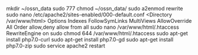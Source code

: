 mkdir ~/ossn_data
sudo 777 chmod ~/ossn_data/
sudo a2enmod rewrite
sudo nano /etc/apache2/sites-enabled/000-default.conf
<Directory /var/www/html>
                Options Indexes FollowSymLinks MultiViews
                AllowOverride All
                Order allow,deny
                allow from all
</Directory>
sudo nano /var/www/html/.htaccess
RewriteEngine on
sudo chmod 644 /var/www/html/.htaccess
sudo apt-get install php7.0-curl
sudo apt-get install php7.0-gd
sudo apt-get install php7.0-zip
sudo service apache2 restart